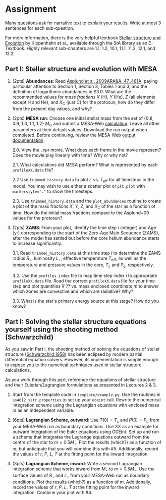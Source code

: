 # Assignment

Many questions ask for narrative text to explain your results. Write at most 3 sentences for each sub-question.

For more information, there is the very helpful textbook [Stellar structure and Evolution](https://sta.rl.talis.com/link?url=https%3A%2F%2Fdoi-org.ezproxy.st-andrews.ac.uk%2F10.1007%2F978-3-642-30304-3&sig=fdcd1071b225a1cf90b44eda5279280c95987ab43c127ec62127524cf667c523) by Kippenhahn et al., available through the StA library as an E-Textbook. Highly relevant sub-chapters are 1.1, 1.2, 10.1, 11.1, 11.2, 12.1, and 12.2.

## Part I: Stellar structure and evolution with MESA

1. (2pts) **Abundances**: Read [Asplund et al. 2009ARA&A..47..481A](https://ui.adsabs.harvard.edu/abs/2009ARA%26A..47..481A/abstract), paying particular attention to Section 1, Section 3, Tables 1 and 3, and the definition of logarithmic abundances in S3.0. What are the recommended values for *mass fractions* $X$ (H), $Y$ (He), $Z$ (all elements except H and He), and $X_\mathrm{C}$ (just C) for the protosun, how do they differ from the present day values, and why?

2. (2pts) **MESA run**: Choose one initial stellar mass from the set of {0.8, 0.9, 1.0, 1.1, 1.2} $M_\odot$ and submit a MESA-Web [calculation](http://user.astro.wisc.edu/~townsend/static.php?ref=mesa-web-submit). Leave all other parameters at their default values. Download the run output when completed. Before continuing, review the MESA-Web [output documentation](http://user.astro.wisc.edu/~townsend/static.php?ref=mesa-web-output).
    
    2.0. View the `.mp4` movie. What does each frame in the movie represent? Does the movie play linearly with time? Why or why not?
    
    2.1. What calculations did MESA perform? What is represented by each `profileXX.data` file?

    2.2 Use `trimmed_history.data` to plot $L$ vs. $T_\mathrm{eff}$ for all timesteps in the model. You may wish to use either a scatter plot or `plt.plot` with `markerstyle="."` to show the timesteps.

    2.3. Use `trimmed_history.data` and the `plot_abundances` routine to create a plot of the mass fractions $X$, $Y$, $Z$, and $X_\mathrm{C}$ of the star as a function of time. How do the initial mass fractions compare to the Asplund+09 values for the protosun?
    
3. (2pts) **ZAMS**: From your plot, identify the time step $i$ (integer) and Age (yr) corresponding to the start of the Zero-Age Main Sequence (ZAMS), after the model has settled but before the core helium abundance starts to increase significantly. 

    3.1. Read `trimmed_history.data` at this time step $i$ to determine the ZAMS radius $R_\star$, luminosity $L_\star$, effective temperature $T_\mathrm{eff}$, as well as the temperature and pressure values in the core, $T_c$ and $P_c$, respectively.

    3.2. Use the `profiles.index` file to map time step index $i$ to appropriate `profileXX.data` file. Read the correct `profileXX.data` file for your time step and plot quantities $\nabla$ ?? vs. mass enclosed coordinate $m$ to answer which zones are convective and which are radiative? Why?

    3.3. What is the star's primary energy source at this stage? How do you know?

## Part I: Solving the stellar structure equations yourself using the shooting method (Schwarzchild)

As you saw in Part I, the shooting method of solving the equations of stellar structure ([Schwarzchild 1958](https://encore.st-andrews.ac.uk/iii/encore/record/C__Rb3087134__Sstructure%20and%20evolution%20of%20stars__Orightresult__U__X7?lang=eng&suite=def)) has been eclipsed by modern partial differential equation solvers. However, its implementation is simple enough to expose you to the numerical techniques used in stellar structure calculations. 

As you work through this part, reference the equations of stellar structure and their Eulerian/Lagrangian formulations as presented in Lectures 2 & 3.

1. Start from the template code in `template/example.py`. Use the routines in `as4012_sstr.properties` to set up your `odeint` call. Rewrite the numerical integration scheme using the Lagrangian equations with enclosed mass $m$ as an independent variable.

2. (6pts) **Lagrangian Scheme, outward**:  Use $T(0) = T_c$ and $P(0) = P_c$ from your MESA-Web run as boundary conditions. Use XX as an example for outward integration of the Euler equations using ODEint. Set up and run a scheme that integrates the Lagrange equations outward from the centre of the star to $m=0.5M_\star$. Plot the results (which?) as a function of $m$, but anticipate that you will combine this with #5. Additionally, record the values of $r$, $P$, $L$, $T$ at the fitting point for the inward integration.

5. (3pts) **Lagrangian Scheme, inward**: Write a second Lagrangian integration scheme that works inward from $M_\star$ to $m=0.5M_\star$. Use the surface values of $R_\star$ and $L_\star$ from your MESA-Web run as boundary conditions. Plot the results (which?) as a function of $m$. Additionally, record the values of $r$, $P$, $L$, $T$ at the fitting point for the inward integration. Combine your plot with #4.



